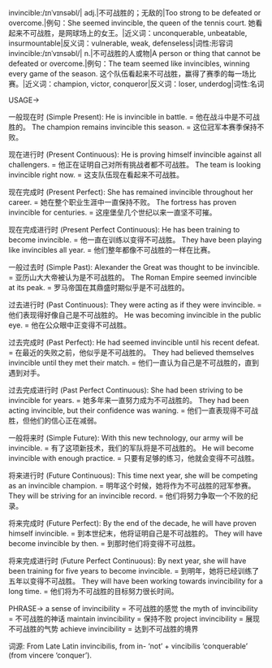invincible:/ɪnˈvɪnsəbl/| adj.|不可战胜的；无敌的|Too strong to be defeated or overcome.|例句：She seemed invincible, the queen of the tennis court. 她看起来不可战胜，是网球场上的女王。|近义词：unconquerable, unbeatable, insurmountable|反义词：vulnerable, weak, defenseless|词性:形容词
invincible:/ɪnˈvɪnsəbl/| n.|不可战胜的人或物|A person or thing that cannot be defeated or overcome.|例句：The team seemed like invincibles, winning every game of the season.  这个队伍看起来不可战胜，赢得了赛季的每一场比赛。|近义词：champion, victor, conqueror|反义词：loser, underdog|词性:名词


USAGE->

一般现在时 (Simple Present):
He is invincible in battle. = 他在战斗中是不可战胜的。
The champion remains invincible this season. = 这位冠军本赛季保持不败。


现在进行时 (Present Continuous):
He is proving himself invincible against all challengers. = 他正在证明自己对所有挑战者都不可战胜。
The team is looking invincible right now. = 这支队伍现在看起来不可战胜。


现在完成时 (Present Perfect):
She has remained invincible throughout her career. = 她在整个职业生涯中一直保持不败。
The fortress has proven invincible for centuries. = 这座堡垒几个世纪以来一直坚不可摧。


现在完成进行时 (Present Perfect Continuous):
He has been training to become invincible. = 他一直在训练以变得不可战胜。
They have been playing like invincibles all year. = 他们整年都像不可战胜的一样在比赛。


一般过去时 (Simple Past):
Alexander the Great was thought to be invincible. = 亚历山大大帝被认为是不可战胜的。
The Roman Empire seemed invincible at its peak. = 罗马帝国在其鼎盛时期似乎是不可战胜的。


过去进行时 (Past Continuous):
They were acting as if they were invincible. = 他们表现得好像自己是不可战胜的。
He was becoming invincible in the public eye. = 他在公众眼中正变得不可战胜。


过去完成时 (Past Perfect):
He had seemed invincible until his recent defeat. = 在最近的失败之前，他似乎是不可战胜的。
They had believed themselves invincible until they met their match. = 他们一直认为自己是不可战胜的，直到遇到对手。


过去完成进行时 (Past Perfect Continuous):
She had been striving to be invincible for years. = 她多年来一直努力成为不可战胜的。
They had been acting invincible, but their confidence was waning. = 他们一直表现得不可战胜，但他们的信心正在减弱。


一般将来时 (Simple Future):
With this new technology, our army will be invincible. = 有了这项新技术，我们的军队将是不可战胜的。
He will become invincible with enough practice. = 只要有足够的练习，他就会变得不可战胜。


将来进行时 (Future Continuous):
This time next year, she will be competing as an invincible champion. = 明年这个时候，她将作为不可战胜的冠军参赛。
They will be striving for an invincible record. = 他们将努力争取一个不败的纪录。


将来完成时 (Future Perfect):
By the end of the decade, he will have proven himself invincible. = 到本世纪末，他将证明自己是不可战胜的。
They will have become invincible by then. = 到那时他们将变得不可战胜。


将来完成进行时 (Future Perfect Continuous):
By next year, she will have been training for five years to become invincible. = 到明年，她将已经训练了五年以变得不可战胜。
They will have been working towards invincibility for a long time. = 他们将为不可战胜的目标努力很长时间。



PHRASE->
a sense of invincibility =  不可战胜的感觉
the myth of invincibility = 不可战胜的神话
maintain invincibility = 保持不败
project invincibility = 展现不可战胜的气势
achieve invincibility =  达到不可战胜的境界


词源: From Late Latin invincibilis, from in- ‘not’ + vincibilis ‘conquerable’ (from vincere ‘conquer’).

